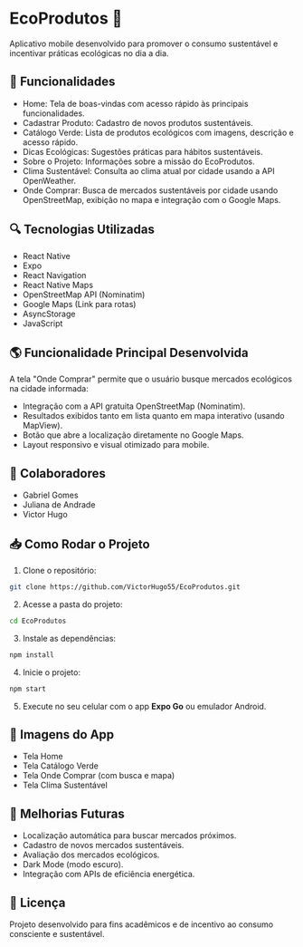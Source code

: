 # EcoProdutos 🌿

Aplicativo mobile desenvolvido para promover o consumo sustentável e incentivar práticas ecológicas no dia a dia.

## 📱 Funcionalidades
- Home: Tela de boas-vindas com acesso rápido às principais funcionalidades.
- Cadastrar Produto: Cadastro de novos produtos sustentáveis.
- Catálogo Verde: Lista de produtos ecológicos com imagens, descrição e acesso rápido.
- Dicas Ecológicas: Sugestões práticas para hábitos sustentáveis.
- Sobre o Projeto: Informações sobre a missão do EcoProdutos.
- Clima Sustentável: Consulta ao clima atual por cidade usando a API OpenWeather.
- Onde Comprar: Busca de mercados sustentáveis por cidade usando OpenStreetMap, exibição no mapa e integração com o Google Maps.

## 🔍 Tecnologias Utilizadas
- React Native
- Expo
- React Navigation
- React Native Maps
- OpenStreetMap API (Nominatim)
- Google Maps (Link para rotas)
- AsyncStorage
- JavaScript

## 🌎 Funcionalidade Principal Desenvolvida
A tela "Onde Comprar" permite que o usuário busque mercados ecológicos na cidade informada:
- Integração com a API gratuita OpenStreetMap (Nominatim).
- Resultados exibidos tanto em lista quanto em mapa interativo (usando MapView).
- Botão que abre a localização diretamente no Google Maps.
- Layout responsivo e visual otimizado para mobile.

## 👥 Colaboradores
- Gabriel Gomes
- Juliana de Andrade
- Victor Hugo

## 📥 Como Rodar o Projeto

1. Clone o repositório:
```bash
git clone https://github.com/VictorHugo55/EcoProdutos.git
```

2. Acesse a pasta do projeto:
```bash
cd EcoProdutos
```

3. Instale as dependências:
```bash
npm install
```

4. Inicie o projeto:
```bash
npm start
```

5. Execute no seu celular com o app **Expo Go** ou emulador Android.

## 📸 Imagens do App
- Tela Home
- Tela Catálogo Verde
- Tela Onde Comprar (com busca e mapa)
- Tela Clima Sustentável

## 🚀 Melhorias Futuras
- Localização automática para buscar mercados próximos.
- Cadastro de novos mercados sustentáveis.
- Avaliação dos mercados ecológicos.
- Dark Mode (modo escuro).
- Integração com APIs de eficiência energética.

## 📄 Licença
Projeto desenvolvido para fins acadêmicos e de incentivo ao consumo consciente e sustentável.
